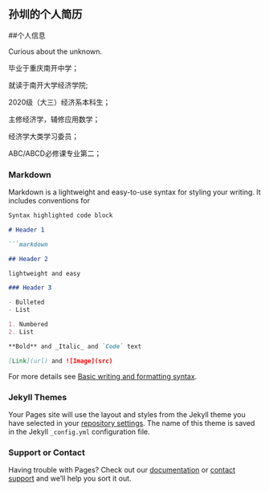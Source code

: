 ## 孙圳的个人简历

##个人信息

Curious about the unknown.

毕业于重庆南开中学；

就读于南开大学经济学院;

2020级（大三）经济系本科生；

主修经济学，辅修应用数学；

经济学大类学习委员；

ABC/ABCD必修课专业第二；

### Markdown

Markdown is a lightweight and easy-to-use syntax for styling your writing. It includes conventions for

```markdown
Syntax highlighted code block

# Header 1

```markdown

## Header 2

lightweight and easy

### Header 3

- Bulleted
- List

1. Numbered
2. List

**Bold** and _Italic_ and `Code` text

[Link](url) and ![Image](src)
```

For more details see [Basic writing and formatting syntax](https://docs.github.com/en/github/writing-on-github/getting-started-with-writing-and-formatting-on-github/basic-writing-and-formatting-syntax).

### Jekyll Themes

Your Pages site will use the layout and styles from the Jekyll theme you have selected in your [repository settings](https://github.com/SoilwaterSun/Soilwaterresume.github.io/settings/pages). The name of this theme is saved in the Jekyll `_config.yml` configuration file.

### Support or Contact

Having trouble with Pages? Check out our [documentation](https://docs.github.com/categories/github-pages-basics/) or [contact support](https://support.github.com/contact) and we’ll help you sort it out.
